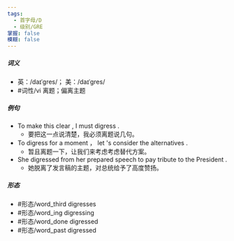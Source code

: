 ```yaml
---
tags:
  - 首字母/D
  - 级别/GRE
掌握: false
模糊: false
---
```

##### 词义
- 英：/daɪˈɡres/； 美：/daɪˈɡres/
- #词性/vi  离题；偏离主题
##### 例句
- To make this clear , I must digress .
	- 要把这一点说清楚，我必须离题说几句。
- To digress for a moment ， let 's consider the alternatives .
	- 暂且离题一下，让我们来考虑考虑替代方案。
- She digressed from her prepared speech to pay tribute to the President .
	- 她脱离了发言稿的主题，对总统给予了高度赞扬。
##### 形态
- #形态/word_third digresses
- #形态/word_ing digressing
- #形态/word_done digressed
- #形态/word_past digressed

